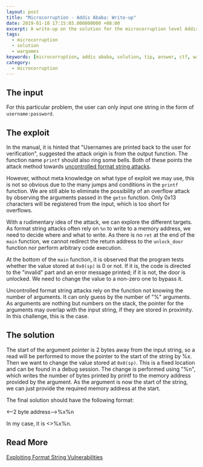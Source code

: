 ```yaml
---
layout: post
title: "Microcorruption - Addis Ababa: Write-up"
date: 2019-01-10 17:15:03.000000000 +08:00
excerpt: A write-up on the solution for the microcorruption level Addis Ababa. The thought process behind the solution is also included.
tags: 
  - microcorruption
  - solution
  - wargames
keywords: [microcorruption, addis ababa, solution, tip, answer, ctf, wargames]
category: 
  - microcorruption
---
```


## The input

For this particular problem, the user can only input one string in the form of `username:password`.

## The exploit

In the manual, it is hinted that "Usernames are printed back to the user for verification", suggested the attack origin is from the output function. The function name `printf` should also ring some bells. Both of these points the attack method towards [uncontrolled format string attacks](https://en.wikipedia.org/wiki/Uncontrolled_format_string).

However, without meta knowledge on what type of exploit we may use, this is not so obvious due to the many jumps and conditions in the `printf` function. We are still able to eliminate the possibility of an overflow attack by observing the arguments passed in the `getsn` function. Only 0x13 characters will be registered from the input, which is too short for overflows.

With a rudimentary idea of the attack, we can explore the different targets. As format string attacks often rely on `%n` to write to a memory address, we need to decide where and what to write. As there is no `ret` at the end of the `main` function, we cannot redirect the return address to the `unlock_door` function nor perform arbitrary code execution. 

At the bottom of the `main` function, it is observed that the program tests whether the value stored at `0x0(sp)` is 0 or not. If it is, the code is directed to the "invalid" part and an error message printed; if it is not, the door is unlocked. We need to change the value to a non-zero one to bypass it.

Uncontrolled format string attacks rely on the function not knowing the number of arguments. It can only guess by the number of "%" arguments. As arguments are nothing but numbers on the stack, the pointer for the arguments may overlap with the input string, if they are stored in proximity. In this challenge, this is the case.

## The solution

The start of the argument pointer is 2 bytes away from the input string, so a read will be performed to move the pointer to the start of the string by %x. Then we want to change the value stored at `0x0(sp)`. This is a fixed location and can be found in a debug session. The change is performed using "%n", which writes the number of bytes printed by printf to the memory address provided by the argument. As the argument is now the start of the string, we can just provide the required memory address at the start.

The final solution should have the following format:

<--2 byte address-->%x%n

In my case, it is <>%x%n.

## Read More

[Exploiting Format String Vulnerabilities](https://crypto.stanford.edu/cs155/papers/formatstring-1.2.pdf)